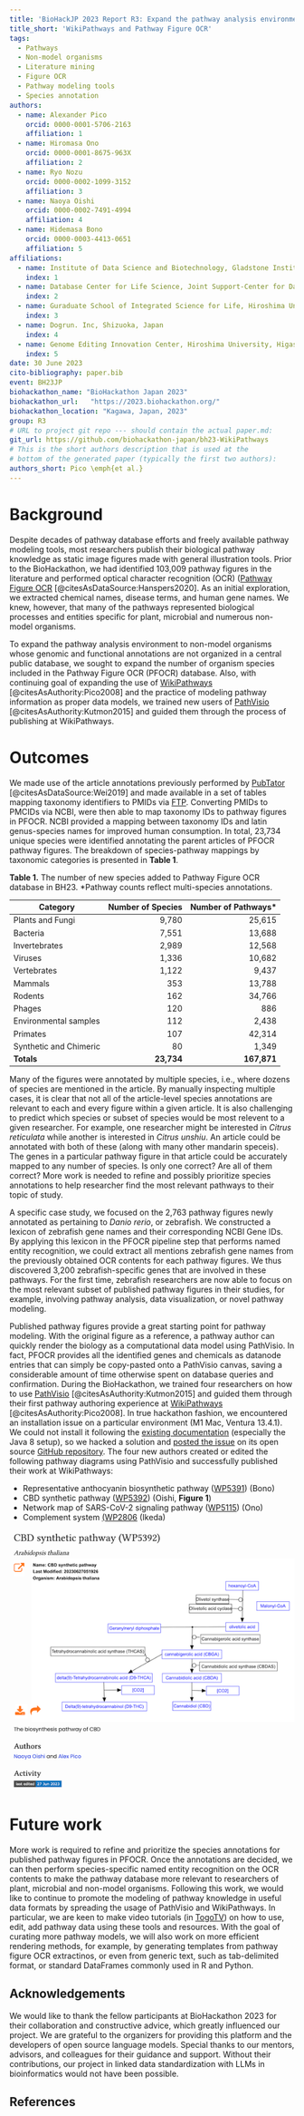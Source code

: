 ```yaml
---
title: 'BioHackJP 2023 Report R3: Expand the pathway analysis environment to non-model organisms'
title_short: 'WikiPathways and Pathway Figure OCR'
tags:
  - Pathways
  - Non-model organisms
  - Literature mining
  - Figure OCR
  - Pathway modeling tools
  - Species annotation
authors:
  - name: Alexander Pico
    orcid: 0000-0001-5706-2163
    affiliation: 1
  - name: Hiromasa Ono
    orcid: 0000-0001-8675-963X
    affiliation: 2
  - name: Ryo Nozu
    orcid: 0000-0002-1099-3152
    affiliation: 3
  - name: Naoya Oishi
    orcid: 0000-0002-7491-4994
    affiliation: 4
  - name: Hidemasa Bono
    orcid: 0000-0003-4413-0651
    affiliation: 5
affiliations:
  - name: Institute of Data Science and Biotechnology, Gladstone Institutes, UCSF, San Francisco, CA, USA
    index: 1
  - name: Database Center for Life Science, Joint Support-Center for Data Science Research, Research Organization of Information and Systems, kashiwa, Japan
    index: 2
  - name: Guraduate School of Integrated Science for Life, Hiroshima University, Higashi-Hiroshima, Japan
    index: 3
  - name: Dogrun. Inc, Shizuoka, Japan
    index: 4
  - name: Genome Editing Innovation Center, Hiroshima University, Higashi-Hiroshima, Japan
    index: 5
date: 30 June 2023
cito-bibliography: paper.bib
event: BH23JP
biohackathon_name: "BioHackathon Japan 2023"
biohackathon_url:   "https://2023.biohackathon.org/"
biohackathon_location: "Kagawa, Japan, 2023"
group: R3
# URL to project git repo --- should contain the actual paper.md:
git_url: https://github.com/biohackathon-japan/bh23-WikiPathways
# This is the short authors description that is used at the
# bottom of the generated paper (typically the first two authors):
authors_short: Pico \emph{et al.}
---
```


# Background
Despite decades of pathway database efforts and freely available pathway modeling tools, most researchers publish their biological pathway knowledge as static image figures made with general illustration tools. Prior to the BioHackathon, we had identified 103,009 pathway figures in the literature and performed optical character recognition (OCR) ([Pathway Figure OCR](https://pfocr.wikipathways.org) [@citesAsDataSource:Hanspers2020]. As an initial exploration, we extracted chemical names, disease terms, and human gene names. We knew, however, that many of the pathways represented biological processes and entities specific for plant, microbial and numerous non-model organisms.

To expand the pathway analysis environment to non-model organisms whose genomic and functional annotations are not organized in a central public database, we sought to expand the number of organism species included in the Pathway Figure OCR (PFOCR) database. Also, with continuing goal of expanding the use of [WikiPathways](https://www.wikipathways.org) [@citesAsAuthority:Pico2008] and the practice of modeling pathway information as proper data models, we trained new users of [PathVisio](https://pathvisio.org) [@citesAsAuthority:Kutmon2015] and guided them through the process of publishing at WikiPathways.

# Outcomes
We made use of the article annotations previously performed by [PubTator](https://www.ncbi.nlm.nih.gov/research/pubtator/) [@citesAsDataSource:Wei2019] and made available in a set of tables mapping taxonomy identifiers to PMIDs via [FTP](https://ftp.ncbi.nlm.nih.gov/pub/lu/PubTatorCentral/). Converting PMIDs to PMCIDs via NCBI, were then able to map taxonomy IDs to pathway figures in PFOCR.  NCBI provided a mapping between taxonomy IDs and latin genus-species names for improved human consumption. In total, 23,734 unique species were identified annotating the parent articles of PFOCR pathway figures. The breakdown of species-pathway mappings by taxonomic categories is presented in **Table 1**.

**Table 1.** The number of new species added to Pathway Figure OCR database in BH23. \*Pathway counts reflect multi-species annotations. 

| Category                    | Number of Species | Number of Pathways\* |
|-----------------------------|------------------:|------------------:|
| Plants and Fungi            |             9,780 |             25,615 |
| Bacteria                    |             7,551 |             13,688 |
| Invertebrates               |             2,989 |             12,568 |
| Viruses                     |             1,336 |             10,682 |
| Vertebrates                 |             1,122 |              9,437 |
| Mammals                     |              353 |             13,788 |
| Rodents                     |              162 |             34,766 |
| Phages                      |              120 |                886 |
| Environmental samples       |              112 |              2,438 |
| Primates                    |              107 |             42,314 |
| Synthetic and Chimeric      |               80 |              1,349 |
| **Totals**                   |            **23,734** |            **167,871** | 

Many of the figures were annotated by multiple species, i.e., where dozens of species are mentioned in the article. By manually inspecting multiple cases, it is clear that not all of the article-level species annotations are relevant to each and every figure within a given article. It is also challenging to predict which species or subset of species would be most relevent to a given researcher. For example, one researcher might be interested in *Citrus reticulata* while another is interested in *Citrus unshiu*. An article could be annotated with both of these (along with many other mandarin speceis). The genes in a particular pathway figure in that article could be accurately mapped to any number of species. Is only one correct? Are all of them correct? More work is needed to refine and possibly prioritize species annotations to help researcher find the most relevant pathways to their topic of study.

A specific case study, we focused on the 2,763 pathway figures newly annotated as pertaining to *Danio rerio*, or zebrafish. We constructed a lexicon of zebrafish gene names and their corresponding NCBI Gene IDs. By applying this lexicon in the PFOCR pipeline step that performs named entity recognition, we could extract all mentions zebrafish gene names from the previously obtained OCR contents for each pathway figures. We thus discovered 3,200 zebrafish-specific genes that are involved in these pathways. For the first time, zebrafish researchers are now able to focus on the most relevant subset of published pathway figures in their studies, for example, involving pathway analysis, data visualization, or novel pathway modeling.

Published pathway figures provide a great starting point for pathway modeling. With the original figure as a reference, a pathway author can quickly render the biology as a computational data model using PathVisio. In fact, PFOCR provides all the identified genes and chemicals as datanode entries that can simply be copy-pasted onto a PathVisio canvas, saving a considerable amount of time otherwise spent on database queries and confirmation. During the BioHackathon, we trained four researchers on how to use [PathVisio](https://pathvisio.org) [@citesAsAuthority:Kutmon2015] and guided them through their first pathway authoring experience at [WikiPathways](https://www.wikipathways.org) [@citesAsAuthority:Pico2008]. In true hackathon fashion, we encountered an installation issue on a particular environment (M1 Mac, Ventura 13.4.1). We could not install it following the [existing documentation](https://pathvisio.org/downloads) (especially the Java 8 setup), so we hacked a solution and [posted the issue](https://github.com/PathVisio/pathvisio/issues/195) on its open source [GitHub repository](https://github.com/PathVisio/pathvisio). The four new authors created or edited the following pathway diagrams using PathVisio and successfully published their work at WikiPathways:

 * Representative anthocyanin biosynthetic pathway ([WP5391](https://www.wikipathways.org/pathways/WP5391.html)) (Bono)
 * CBD synthetic pathway ([WP5392](https://www.wikipathways.org/pathways/WP5392.html)) (Oishi, **Figure 1**) 
 * Network map of SARS-CoV-2 signaling pathway ([WP5115](https://www.wikipathways.org/pathways/WP5115.html)) (Ono)
 * Complement system [(WP2806](https://www.wikipathways.org/pathways/WP2806.html) (Ikeda)

![The CBD synthetic pathway authored during the BioHackathon.](./wp5392.png)

# Future work
More work is required to refine and prioritize the species annotations for published pathway figures in PFOCR. Once the annotations are decided, we can then perform species-specific named entity recognition on the OCR contents to make the pathway database more relevant to researchers of plant, microbial and non-model organisms. Following this work, we would like to continue to promote the modeling of pathway knowledge in useful data formats by spreading the usage of PathVisio and WikiPathways. In particular, we are keen to make video tutorials (in [TogoTV](https://togotv.dbcls.jp/en/welcome.html)) on how to use, edit, add pathway data using these tools and resources. With the goal of curating more pathway models, we will also work on more efficient rendering methods, for example, by generating templates from pathway figure OCR extractinos, or even from generic text, such as tab-delimited format, or standard DataFrames commonly used in R and Python.


## Acknowledgements

We would like to thank the fellow participants at BioHackathon 2023 for their collaboration and constructive advice, which greatly influenced our project. We are grateful to the organizers for providing this platform and the developers of open source language models. Special thanks to our mentors, advisors, and colleagues for their guidance and support. Without their contributions, our project in linked data standardization with LLMs in bioinformatics would not have been possible.

## References


